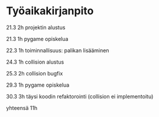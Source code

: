 # Työaikakirjanpito

21.3 2h projektin alustus

21.3 1h pygame opiskelua

22.3 1h toiminnallisuus: palikan lisääminen

24.3 1h collision alustus

25.3 2h collision bugfix

29.3 1h pygame opiskelua

30.3 3h täysi koodin refaktorointi (collision ei implementoitu)
 
yhteensä 11h
